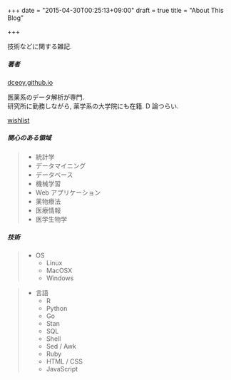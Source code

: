 +++
date = "2015-04-30T00:25:13+09:00"
draft = true
title = "About This Blog"

+++

技術などに関する雑記.

##### 著者

[dceoy.github.io](http://dceoy.github.io/)

医薬系のデータ解析が専門.  
研究所に勤務しながら, 薬学系の大学院にも在籍. D 論つらい.

[wishlist](https://www.amazon.co.jp/registry/wishlist/19AO83BWSSZYG/ref=cm_sw_r_fa_ws_yCBAwbYSCBQHX)

##### 関心のある領域

> - 統計学
> - データマイニング
> - データベース
> - 機械学習
> - Web アプリケーション
> - 薬物療法
> - 医療情報
> - 医学生物学

##### 技術

> - OS
>   - Linux
>   - MacOSX
>   - Windows

> - 言語
>   - R
>   - Python
>   - Go
>   - Stan
>   - SQL
>   - Shell
>   - Sed / Awk
>   - Ruby
>   - HTML / CSS
>   - JavaScript


<script>
  amzn_assoc_default_search_key = "data analysis";
</script>
